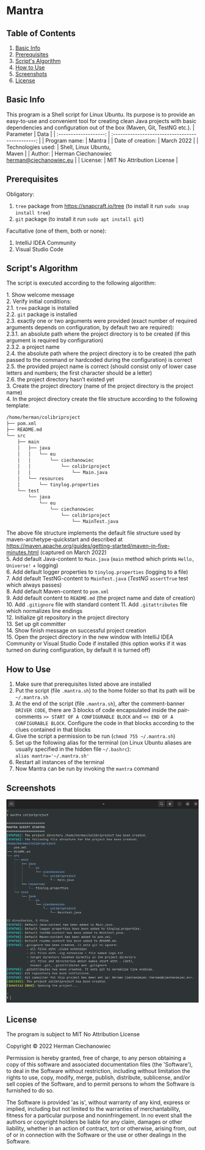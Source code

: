 # Mantra

## Table of Contents
1. [Basic Info](#Basic-Info)
2. [Prerequisites](#Prerequisites)
3. [Script's Algorithm](#Scripts-Algorithm)
4. [How to Use](#How-to-Use)
5. [Screenshots](#Screenshots)
6. [License](#License)

## Basic Info
This program is a Shell script for Linux Ubuntu. Its purpose is to provide an easy-to-use and convenient tool for creating clean Java projects with basic dependencies and configuration out of the box (Maven, Git, TestNG etc.).
| Parameter             | Data                                             |
| :-------------------: | :----------------------------------------------: |
| Program name:         | Mantra                                           |
| Date of creation:     | March 2022                                       |
| Technologies used:    | Shell, Linux Ubuntu,<br/> Maven                  |
| Author:               | Herman Ciechanowiec <br/> herman@ciechanowiec.eu |
| License:              | MIT No Attribution License                       |

## Prerequisites
Obligatory:
1. `tree` package from https://snapcraft.io/tree (to install it run `sudo snap install tree`)
2. `git` package (to install it run `sudo apt install git`)

Facultative (one of them, both or none):
1. IntelliJ IDEA Community
2. Visual Studio Code

## Script's Algorithm
The script is executed according to the following algorithm:

1\. Show welcome message<br/>
2\. Verify initial conditions:<br/>
2.1. `tree` package is installed<br/>
2.2. `git` package is installed<br/>
2.3. exactly one or two arguments were provided (exact number of required arguments depends on configuration, by default two are required):<br/>
2.3.1. an absolute path where the project directory is to be created (if this argument is required by configuration)<br/>
2.3.2. a project name<br/>
2.4. the absolute path where the project directory is to be created (the path passed to the command or hardcoded during the configuration) is correct<br/>
2.5. the provided project name is correct (should consist only of lower case letters and numbers; the first character should be a letter)<br/>
2.6. the project directory hasn’t existed yet<br/>
3\. Create the project directory (name of the project directory is the project name)<br/>
4\. In the project directory create the file structure according to the following template:<br/>
```
/home/herman/colibriproject
├── pom.xml
├── README.md
└── src
    ├── main
    │   ├── java
    │   │   └── eu
    │   │       └── ciechanowiec
    │   │           └── colibriproject
    │   │               └── Main.java
    │   └── resources
    │       └── tinylog.properties
    └── test
        └── java
            └── eu
                └── ciechanowiec
                    └── colibriproject
                        └── MainTest.java
```     
The above file structure implements the default file structure used by maven-archetype-quickstart and described at https://maven.apache.org/guides/getting-started/maven-in-five-minutes.html (captured on March 2022)<br/>
5\. Add default Java-content to `Main.java` (`main` method which prints `Hello, Universe!` + logging)<br/>
6\. Add default logger properties to `tinylog.properties` (logging to a file)<br/>
7\. Add default TestNG-content to `MainTest.java` (_TestNG_ `assertTrue` test which always passes)<br/>
8\. Add default Maven-content to `pom.xml`<br/>
9\. Add default content to `README.md` (the project name and date of creation)<br/>
10\. Add `.gitignore` file with standard content
11\. Add `.gitattributes` file which normalizes line endings<br/>
12\. Initialize git repository in the project directory<br/>
13\. Set up git committer<br/>
14\. Show finish message on successful project creation<br/>
15\. Open the project directory in the new window with IntelliJ IDEA Community or Visual Studio Code if installed (this option works if it was turned on during configuration, by default it is turned off)

## How to Use
1. Make sure that prerequisites listed above are installed
2. Put the script (file `.mantra.sh`) to the home folder so that its path will be `~/.mantra.sh`
3. At the end of the script (file `.mantra.sh`), after the comment-banner `DRIVER CODE`, there are 3 blocks of code encapsulated inside the pair-comments `>> START OF A CONFIGURABLE BLOCK` and `<< END OF A CONFIGURABLE BLOCK`. Configure the code in that blocks according to the clues contained in that blocks
4. Give the script a permission to be run (`chmod 755 ~/.mantra.sh`)
5. Set up the following alias for the terminal (on Linux Ubuntu aliases are usually specified in the hidden file `~/.bashrc`):<br>
   `alias mantra='~/.mantra.sh'`
6. Restart all instances of the terminal
7. Now Mantra can be run by invoking the `mantra` command

## Screenshots
<kbd><img src="!presentation/1.png"></kbd><br/>

## License
The program is subject to MIT No Attribution License

Copyright © 2022 Herman Ciechanowiec

Permission is hereby granted, free of charge, to any person obtaining a copy of this
software and associated documentation files (the 'Software'), to deal in the Software
without restriction, including without limitation the rights to use, copy, modify,
merge, publish, distribute, sublicense, and/or sell copies of the Software, and to
permit persons to whom the Software is furnished to do so.

The Software is provided 'as is', without warranty of any kind, express or implied,
including but not limited to the warranties of merchantability, fitness for a
particular purpose and noninfringement. In no event shall the authors or copyright
holders be liable for any claim, damages or other liability, whether in an action
of contract, tort or otherwise, arising from, out of or in connection with the
Software or the use or other dealings in the Software.

